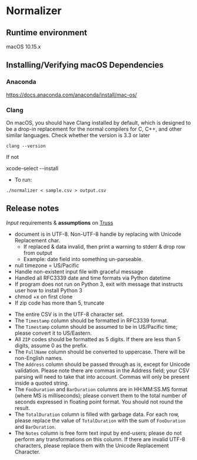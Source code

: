 # Normalizer

## Runtime environment

macOS 10.15.x

## Installing/Verifying macOS Dependencies

### Anaconda
https://docs.anaconda.com/anaconda/install/mac-os/

### Clang
On macOS, you should have Clang installed by default, which is designed 
to be a drop-in replacement for the normal compilers for C, C++, and 
other similar languages. Check whether the version is 3.3 or later
```
clang --version
```
If not

xcode-select --install

- To run:

```
./normalizer < sample.csv > output.csv

```

## Release notes

*Input* requirements & **assumptions** on [Truss](https://github.com/trussworks/truss-interview#the-problem-csv-normalization)

- document is in UTF-8. Non-UTF-8 handle by replacing with Unicode Replacement char.
    - If replaced & data invalid, then print a warning to stderr & drop row from output
    - Example: date field into something un-parseable.
- null timezone = US/Pacific
- Handle non-existent input file with graceful message
- Handled all RFC3339 date and time formats via Python datetime 
- If program does not run on Python 3, exit with message that instructs user how to install Python 3
- chmod +x on first clone
- If zip code has more than 5, truncate

* The entire CSV is in the UTF-8 character set.
* The `Timestamp` column should be formatted in RFC3339 format.
* The `Timestamp` column should be assumed to be in US/Pacific time;
  please convert it to US/Eastern.
* All `ZIP` codes should be formatted as 5 digits. If there are less
  than 5 digits, assume 0 as the prefix.
* The `FullName` column should be converted to uppercase. There will be
  non-English names.
* The `Address` column should be passed through as is, except for
  Unicode validation. Please note there are commas in the Address
  field; your CSV parsing will need to take that into account. Commas
  will only be present inside a quoted string.
* The `FooDuration` and `BarDuration` columns are in HH:MM:SS.MS
  format (where MS is milliseconds); please convert them to the
  total number of seconds expressed in floating point format.
  You should not round the result.
* The `TotalDuration` column is filled with garbage data. For each
  row, please replace the value of `TotalDuration` with the sum of
  `FooDuration` and `BarDuration`.
* The `Notes` column is free form text input by end-users; please do
  not perform any transformations on this column. If there are invalid
  UTF-8 characters, please replace them with the Unicode Replacement
  Character.



